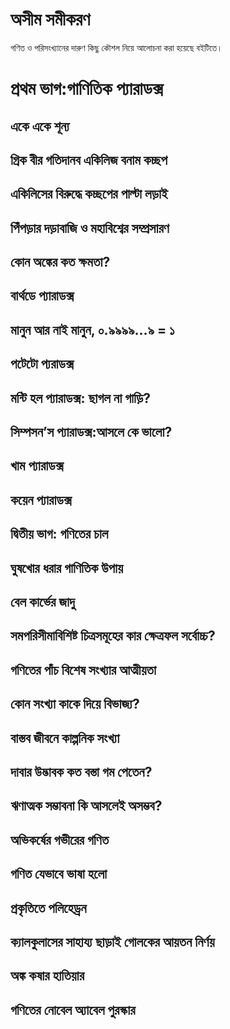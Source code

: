 # অসীম সমীকরণ 

গণিত ও পরিসংখ্যানের দারুণ কিছু কৌশল নিয়ে আলোচনা করা হয়েছে বইটিতে। 

# প্রথম ভাগ:গাণিতিক প্যারাডক্স 

## একে একে শূন্য 
## গ্রিক বীর গতিদানব একিলিজ বনাম কচ্ছপ
## একিলিসের বিরুদ্ধে কচ্ছপের পাল্টা লড়াই
## পিঁপড়ার দড়াবাজি ও মহাবিশ্বের সম্প্রসারণ
## কোন অঙ্কের কত ক্ষমতা? 
## বার্থডে প্যারাডক্স
## মানুন আর নাই মানুন, ০.৯৯৯৯...৯ = ১ 
## পটেটো  প্যরাডক্স
## মন্টি হল প্যারাডক্স: ছাগল না গাড়ি?
## সিম্পসন’স প্যারাডক্স:আসলে কে ভালো? 
## খাম প্যারাডক্স
## কয়েন প্যারাডক্স


## দ্বিতীয় ভাগ: গণিতের চাল  
## ঘুষখোর ধরার গাণিতিক উপায়  
## বেল কার্ভের জাদু 
## সমপরিসীমাবিশিষ্ট চিত্রসমূহের কার ক্ষেত্রফল সর্বোচ্চ?
## গণিতের পাঁচ বিশেষ সংখ্যার আত্মীয়তা 
## কোন সংখ্যা কাকে দিয়ে বিভাজ্য? 
## বাস্তব জীবনে কাল্পনিক সংখ্যা 
## দাবার উদ্ভাবক কত বস্তা গম পেতেন? 
## ঋণাত্মক সম্ভাবনা কি আসলেই অসম্ভব?  
## অভিকর্ষের গভীরের গণিত
## গণিত যেভাবে ভাষা হলো 
## প্রকৃতিতে পলিহেড্রন
## ক্যালকুলাসের সাহায্য ছাড়াই গোলকের আয়তন নির্ণয় 
## অঙ্ক কষার হাতিয়ার 
## গণিতের নোবেল অ্যাবেল পুরস্কার

